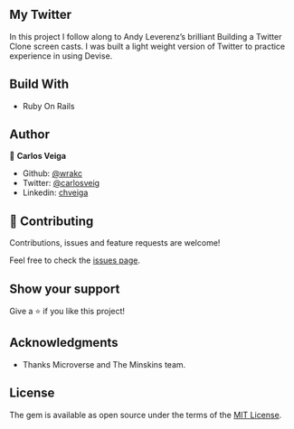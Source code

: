 ## My Twitter

In this project I follow along to Andy Leverenz’s brilliant Building a Twitter Clone screen casts. I was built a light weight version of Twitter to practice experience in using Devise.


## Build With

- Ruby On Rails

## Author

👤 **Carlos Veiga**

- Github: [@wrakc](https://github.com/wrakc)
- Twitter: [@carlosveig](https://twitter.com/carlosveig)
- Linkedin: [chveiga](https://linkedin.com/chveiga)

## 🤝 Contributing

Contributions, issues and feature requests are welcome!

Feel free to check the [issues page](issues/).

## Show your support

Give a ⭐️ if you like this project!

## Acknowledgments

- Thanks Microverse and The Minskins team.

## License

The gem is available as open source under the terms of the [MIT License](LICENSE.txt).
